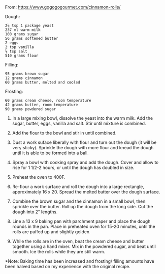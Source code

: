 From: https://www.gogogogourmet.com/cinnamon-rolls/

Dough:

    2¼ tsp 1 package yeast
    237 ml warm milk
    100 grams sugar
    56 grams softened butter
    2 eggs
    2 tsp vanilla
    ½ tsp salt
    510 grams flour

Filling:

    95 grams brown sugar
    12 grams cinnamon
    60 grams butter, melted and cooled

Frosting:

    60 grams cream cheese, room temperature
    42 grams butter, room temperature
    90 grams powdered sugar
    
1. In a large mixing bowl, dissolve the yeast into the warm milk. Add the sugar, butter, eggs, vanilla and salt. Stir until mixture is combined.

2. Add the flour to the bowl and stir in until combined.
   
3. Dust a work suface liberally with flour and turn out the dough (it will be very sticky). Sprinkle the dough with more flour and knead the dough until it is able to be formed into a ball.
   
4. Spray a bowl with cooking spray and add the dough. Cover and allow to rise for 1 1/2-2 hours, or until the dough has doubled in size.

5. Preheat the oven to 400F.

6. Re-flour a work surface and roll the dough into a large rectangle, approximately 16 x 20. Spread the melted butter over the dough surface.

7. Combine the brown sugar and the cinnamon in a small bowl, then sprinkle over the butter. Roll up the dough from the long side. Cut the dough into 2" lengths.

8. Line a 13 x 9 baking pan with parchment paper and place the dough rounds in the pan. Place in preheated oven for 15-20 minutes, until the rolls are puffed up and slightly golden.
    
9. While the rolls are in the oven, beat the cream cheese and butter together using a hand mixer. Mix in the powdered sugar, and beat until smooth. Ice the rolls while they are still warm.

*Note: Baking time has been increased and frosting/ filling amounts have been halved based on my experience with the original recipe.
